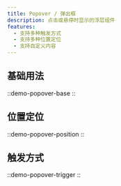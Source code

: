 ```yaml
---
title: Popover / 弹出框
description: 点击或悬停时显示的浮层组件
features:
  - 支持多种触发方式
  - 支持多种位置定位
  - 支持自定义内容
---
```


## 基础用法

::demo-popover-base
::

## 位置定位

::demo-popover-position
::

## 触发方式

::demo-popover-trigger
::
